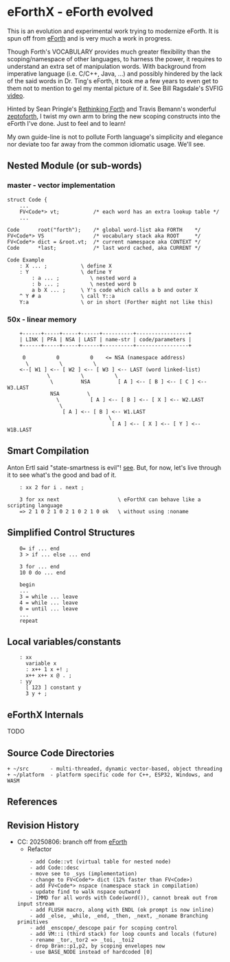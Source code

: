 # eForthX - eForth evolved

This is an evolution and experimental work trying to modernize eForth. It is spun off from [eForth](https://github.com/chochain/eforth) and is very much a work in progress.

Though Forth's VOCABULARY provides much greater flexibility than the scoping/namespace of other languages, to harness the power, it requires to understand an extra set of manipulation words. With background from imperative language (i.e. C/C++, Java, ...) and possibly hindered by the lack of the said words in Dr. Ting's eForth, it took me a few years to even get to them not to mention to gel my mental picture of it. See Bill Ragsdale's SVFIG [video](https://www.youtube.com/watch?v=wjppiefvc_U).

Hinted by Sean Pringle's [Rethinking Forth](https://github.com/seanpringle/reforth) and Travis Bemann's wonderful [zeptoforth](https://github.com/tabemann/zeptoforth), I twist my own arm to bring the new scoping constructs into the eForth I've done. Just to feel and to learn!

My own guide-line is not to pollute Forth language's simplicity and elegance nor deviate too far away from the common idiomatic usage. We'll see.

## Nested Module (or sub-words)
### master - vector implementation
```
struct Code {
    ...
    FV<Code*> vt;           /* each word has an extra lookup table */
    ...

Code      root("forth");    /* global word-list aka FORTH    */
FV<Code*> VS                /* vocabulary stack aka ROOT     */
FV<Code*> dict = &root.vt;  /* current namespace aka CONTEXT */
Code      *last;            /* last word cached, aka CURRENT */ 

Code Example
    : X ... ;           \ define X
    : Y                 \ define Y
        : a ... ;          \ nested word a
        : b ... ;          \ nested word b
        a b X ... ;     \ Y's code which calls a b and outer X
    ^ Y # a             \ call Y::a
    Y:a                 \ or in short (Forther might not like this)
```

### 50x - linear memory
```
    +------+-----+-----+------+----------+-----------------+
    | LINK | PFA | NSA | LAST | name-str | code/parameters |
    +------+-----+-----+------+----------+-----------------+

     0          0          0    <= NSA (namespace address)
      \          \          \
    <--[ W1 ] <-- [ W2 ] <-- [ W3 ] <-- LAST (word linked-list)
             \          \          \
              \         NSA         [ A ] <-- [ B ] <-- [ C ] <-- W3.LAST
              NSA         \
                \          [ A ] <-- [ B ] <-- [ X ] <-- W2.LAST
                 \
                  [ A ] <-- [ B ] <-- W1.LAST
                                 \
                                  [ A ] <-- [ X ] <-- [ Y ] <-- W1B.LAST
```

## Smart Compilation
Anton Ertl said "state-smartness is evil"! [see](http://www.euroforth.org/ef98/ertl98.pdf). But, for now, let's live through it to see what's the good and bad of it.
```
    : xx 2 for i . next ;
    
    3 for xx next                   \ eForthX can behave like a scripting language
    => 2 1 0 2 1 0 2 1 0 2 1 0 ok   \ without using :noname
```

## Simplified Control Structures
```
    0= if ... end
    3 > if ... else ... end
    
    3 for ... end
    10 0 do ... end
    
    begin
    ...
    3 = while ... leave
    4 = while ... leave
    0 = until ... leave
    ...
    repeat
```   

## Local variables/constants
```
    : xx
      variable x
      : x++ 1 x +! ;
      x++ x++ x @ . ;
    : yy
      [ 123 ] constant y
      3 y + ;
```      
   
## eForthX Internals
   TODO
   
## Source Code Directories

    + ~/src       - multi-threaded, dynamic vector-based, object threading
    + ~/platform  - platform specific code for C++, ESP32, Windows, and WASM

## References

## Revision History

* CC: 20250806: branch off from [eForth](https://github.com/chochain/eforth)
    + Refactor
    ```
        - add Code::vt (virtual table for nested node)
        - add Code::desc
        - move see to _sys (implementation)
        - change to FV<Code*> dict (12% faster than FV<Code>)
        - add FV<Code*> nspace (namespace stack in compilation)
        - update find to walk nspace outward
        - IMMD for all words with Code(word()), cannot break out from input stream
        - add FLUSH macro, along with ENDL (ok prompt is now inline)
        - add _else, _while, _end, _then, _next, _noname Branching primitives
        - add _enscope/_descope pair for scoping control
        - add VM::i (third stack) for loop counts and locals (future)
        - rename _tor,_tor2 => _toi, _toi2
        - drop Bran::p1,p2, by scoping envelopes now
        - use BASE_NODE instead of hardcoded [0]
    ```
